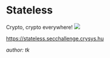 # Stateless

Crypto, crypto everywhere!
![](https://img.shields.io/badge/easy-gray)

https://stateless.secchallenge.crysys.hu

*author: tk*
